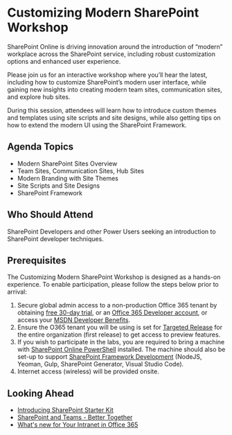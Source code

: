 # Customizing Modern SharePoint Workshop

SharePoint Online is driving innovation around the introduction of “modern” workplace across the SharePoint service, including robust customization options and enhanced user experience.

Please join us for an interactive workshop where you’ll hear the latest, including how to customize SharePoint’s modern user interface, while gaining new insights into creating modern team sites, communication sites, and explore hub sites.

During this session, attendees will learn how to introduce custom themes and templates using site scripts and site designs, while also getting tips on how to extend the modern UI using the SharePoint Framework.

## Agenda Topics

- Modern SharePoint Sites Overview
- Team Sites, Communication Sites, Hub Sites
- Modern Branding with Site Themes
- Site Scripts and Site Designs
- SharePoint Framework

## Who Should Attend

SharePoint Developers and other Power Users seeking an introduction to SharePoint developer techniques.

## Prerequisites

The Customizing Modern SharePoint Workshop is designed as a hands-on experience. To enable participation, please follow the steps below prior to arrival:

1. Secure global admin access to a non-production Office 365 tenant by obtaining [free 30-day trial](https://portal.microsoftonline.com/Signup/MainSignUp.aspx?OfferId=6881A1CB-F4EB-4db3-9F18-388898DAF510&DL=DEVELOPERPACK), or an [Office 365 Developer account](https://portal.microsoftonline.com/Signup/MainSignUp.aspx?OfferId=C69E7747-2566-4897-8CBA-B998ED3BAB88&DL=DEVELOPERPACK), or access your [MSDN Developer Benefits](https://msdn.microsoft.com/subscriptions/manage/default.aspx).
1. Ensure the O365 tenant you will be using is set for [Targeted Release](https://support.office.com/en-us/article/Set-up-the-Standard-or-Targeted-release-options-in-Office-365-3b3adfa4-1777-4ff0-b606-fb8732101f47) for the entire organization (first release) to get access to preview features.
1. If you wish to participate in the labs, you are required to bring a machine with [SharePoint Online PowerShell](https://technet.microsoft.com/en-us/library/fp161372.aspx) installed. The machine should also be set-up to support [SharePoint Framework Development](https://docs.microsoft.com/en-us/sharepoint/dev/spfx/set-up-your-development-environment) (NodeJS, Yeoman, Gulp, SharePoint Generator, Visual Studio Code).
1. Internet access (wireless) will be provided onsite.

## Looking Ahead

- [Introducing SharePoint Starter Kit](https://dev.office.com/blogs/introducing-sharepoint-starter-kit)
- [SharePoint and Teams - Better Together](https://techcommunity.microsoft.com/t5/Microsoft-SharePoint-Blog/SharePoint-and-Teams-Better-Together/ba-p/189593)
- [What's new for Your Intranet in Office 365](https://techcommunity.microsoft.com/t5/Microsoft-SharePoint-Blog/What-s-new-for-your-intranet-in-Office-365/ba-p/194168)